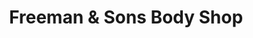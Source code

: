 ---
title: "Freeman & Sons Body Shop"
url: /merced/freeman-und-sons-body-shop/
shop: Autowerkstatt
---